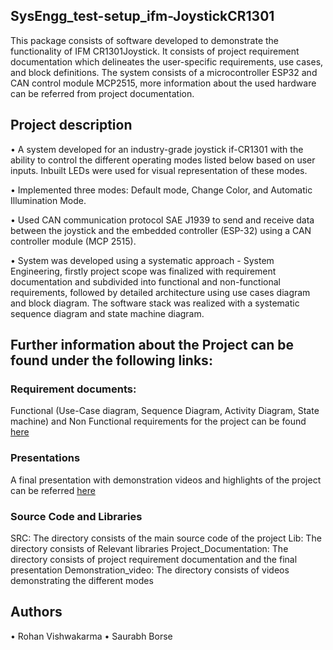 ## SysEngg_test-setup_ifm-JoystickCR1301
 This package consists of software developed to demonstrate the functionality of IFM CR1301Joystick. It consists of project requirement documentation which delineates the user-specific requirements, use cases, and block definitions. The system consists of a microcontroller ESP32 and CAN control module MCP2515, more information about the used hardware can be referred from project documentation. 
 
## Project description
• A system developed for an industry-grade joystick if-CR1301 with the ability to control the different operating modes listed below based on user inputs. Inbuilt LEDs were used for visual representation of these modes. 

• Implemented three modes: Default mode, Change Color, and Automatic Illumination Mode.

• Used CAN communication protocol SAE J1939 to send and receive data between the joystick and the embedded controller (ESP-32) using a CAN controller module (MCP 2515).

• System was developed using a systematic approach - System Engineering, firstly project scope was finalized with requirement documentation and subdivided into functional and non-functional requirements, followed by detailed architecture using use cases diagram and block diagram. The software stack was realized with a systematic sequence diagram and state machine diagram. 

## Further information about the Project can be found under the following links: 
  ### Requirement documents:
  Functional (Use-Case diagram, Sequence Diagram, Activity Diagram, State machine) and Non Functional requirements for the project can be found [here ](https://git.fh-aachen.de/rv7515s/JoystickCAN/-/blob/master/Requirement_document.pdf)

  ### Presentations
  A final presentation with demonstration videos and highlights of the project can be referred [here ](https://git.fh-aachen.de/rv7515s/JoystickCAN/-/blob/master/Rohan_Borse_Presentation.pptx)

  ### Source Code and Libraries
  SRC: The directory consists of the main source code of the project 
  Lib: The directory consists of Relevant libraries 
  Project_Documentation: The directory consists of project requirement documentation and the final presentation 
  Demonstration_video: The directory consists of videos demonstrating the different modes

  ## Authors
  • Rohan Vishwakarma 
  • Saurabh Borse 
